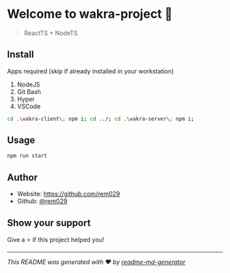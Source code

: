 # Welcome to wakra-project 👋

> ReactTS + NodeTS

## Install

Apps required (skip if already installed in your workstation)
1. NodeJS
2. Git Bash
3. Hyper
4. VSCode

```sh
cd .\wakra-client\; npm i; cd ../; cd .\wakra-server\; npm i;
```

## Usage

```sh
npm run start
```

## Author

* Website: https://github.com/rem029
* Github: [@rem029](https://github.com/rem029)

## Show your support

Give a ⭐️ if this project helped you!


***
_This README was generated with ❤️ by [readme-md-generator](https://github.com/kefranabg/readme-md-generator)_
